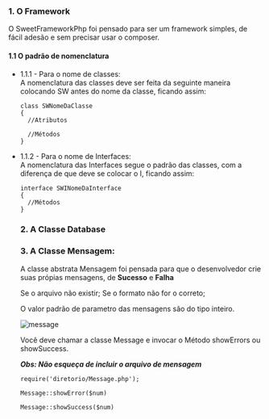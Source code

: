 <h3>1. O Framework </h3>

O SweetFrameworkPhp foi pensado para ser um framework simples, de fácil adesão e sem precisar usar o composer.

<h4>1.1 O padrão de nomenclatura </h4>
<ul>
  <li>1.1.1 - Para o nome de classes: </li>
  A nomenclatura das classes deve ser feita da seguinte maneira colocando SW antes do nome da classe, ficando assim:
  
  ```
  class SWNomeDaClasse 
  { 
    //Atributos
    
    //Métodos
  }
  ```
  <li>1.1.2 - Para o nome de Interfaces: </li>
  A nomenclatura das Interfaces segue o padrão das classes, com a diferença de que deve se colocar o I, ficando assim:
  
  ```
  interface SWINomeDaInterface 
  { 
    //Métodos
  }
  ```

  
<h3>2. A Classe Database </h3>

<h3>3. A Classe Mensagem: </h3>

A classe abstrata Mensagem foi pensada para que o desenvolvedor crie suas própias mensagens,
de **Sucesso** e **Falha**

Se o arquivo não existir; 
Se o formato não for o correto;

O valor padrão de parametro das mensagens são do tipo inteiro.

![message](https://user-images.githubusercontent.com/21208286/73621099-87822e00-4613-11ea-837c-97819f181c3e.jpg)

Você deve chamar a classe Message e invocar o Método showErrors ou showSuccess.

***Obs: Não esqueça de incluir o arquivo de mensagem***

```
require('diretorio/Message.php');

Message::showError($num)  

Message::showSuccess($num)
```







